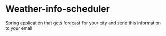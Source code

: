 # Weather-info-scheduler
Spring application that gets forecast for your city and send this information to your email
